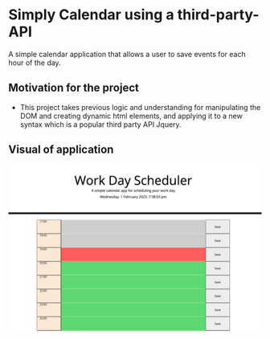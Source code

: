 # Simply Calendar using a third-party-API
A simple calendar application that allows a user to save events for each hour of the day. 


## Motivation for the project
- This project takes previous logic and understanding for manipulating the DOM and creating dynamic html elements, and applying it to a new syntax which is a popular third party API Jquery. 


## Visual of application

![Screen shot of application](/assets/screenshot.png)
